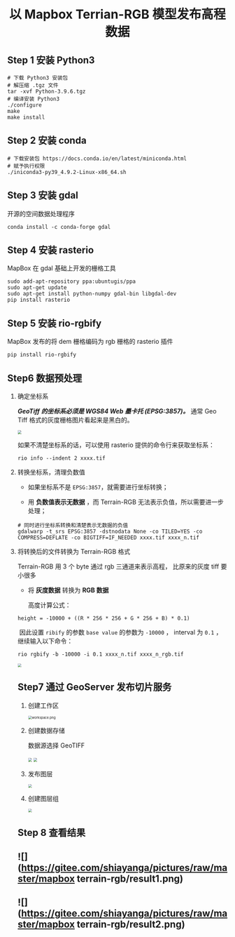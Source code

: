 # <center>以 Mapbox Terrian-RGB 模型发布高程数据</center>

## Step 1    安装 Python3

~~~shell
# 下载 Python3 安装包
# 解压缩 .tgz 文件
tar -xvf Python-3.9.6.tgz
# 编译安装 Python3
./configure
make
make install
~~~

## Step 2    安装 conda

~~~shell
# 下载安装包 https://docs.conda.io/en/latest/miniconda.html
# 赋予执行权限
./iniconda3-py39_4.9.2-Linux-x86_64.sh
~~~

## Step 3    安装 gdal

开源的空间数据处理程序

~~~shell
conda install -c conda-forge gdal
~~~

## Step 4    安装 rasterio

MapBox 在 gdal 基础上开发的栅格工具

~~~shell
sudo add-apt-repository ppa:ubuntugis/ppa
sudo apt-get update
sudo apt-get install python-numpy gdal-bin libgdal-dev
pip install rasterio
~~~

## Step 5    安装 rio-rgbify

MapBox 发布的将 dem 栅格编码为 rgb 栅格的 rasterio 插件

~~~shell
pip install rio-rgbify
~~~

## Step6    数据预处理

1. 确定坐标系

   ***GeoTiff 的坐标系必须是 WGS84 Web 墨卡托 (EPSG:3857)。*** 通常 Geo Tiff 格式的灰度栅格图片看起来是黑白的。

   <img src="https://gitee.com/shiayanga/pictures/raw/master/mapbox terrain-rgb/dem.png" style="margin-left:0px;zoom:53%;">

   如果不清楚坐标系的话，可以使用 rasterio 提供的命令行来获取坐标系：

   ```shell
   rio info --indent 2 xxxx.tif
   ```

2. 转换坐标系，清理负数值

   + 如果坐标系不是 `EPSG:3857`，就需要进行坐标转换；

   + 用 **负数值表示无数据** ，而 Terrain-RGB 无法表示负值，所以需要进一步处理；

   ~~~shell
   # 同时进行坐标系转换和清楚表示无数据的负值
   gdalwarp -t_srs EPSG:3857 -dstnodata None -co TILED=YES -co COMPRESS=DEFLATE -co BIGTIFF=IF_NEEDED xxxx.tif xxxx_n.tif
   ~~~

3. 将转换后的文件转换为 Terrain-RGB 格式

   Terrain-RGB 用 3 个 byte 通过 rgb 三通道来表示高程， 比原来的灰度 tiff 要小很多

   + 将 **灰度数据** 转换为 **RGB 数据**

     高度计算公式：

   ~~~text
   height = -10000 + ((R * 256 * 256 + G * 256 + B) * 0.1)
   ~~~


   ​	因此设置 `ribify` 的参数 `base value` 的参数为 `-10000` ， interval 为 `0.1` ，继续输入以下命令：

   ~~~shell
   rio rgbify -b -10000 -i 0.1 xxxx_n.tif xxxx_n_rgb.tif
   ~~~

   <img src="https://gitee.com/shiayanga/pictures/raw/master/mapbox terrain-rgb/rgb.png" style="margin-left:0px;zoom:53%;">

   

   ## Step7    通过 GeoServer 发布切片服务

   1. 创建工作区

      <img src="https://gitee.com/shiayanga/pictures/raw/master/mapbox terrain-rgb/workspace.png" alt="workspace.png" style="zoom:53%;margin-left:0" />

   2. 创建数据存储

      数据源选择 GeoTIFF

      <img src="https://gitee.com/shiayanga/pictures/raw/master/mapbox terrain-rgb/datastore-geotiff.png" style="zoom:53%;margin-left:0px" />

      <img src="https://gitee.com/shiayanga/pictures/raw/master/mapbox terrain-rgb/datastore-geotiff2.png" style="zoom:53%;margin-left:0px" />

   3. 发布图层

      <img src="https://gitee.com/shiayanga/pictures/raw/master/mapbox terrain-rgb/layer.png" style="zoom:53%;margin-left:0" />

   4. 创建图层组

      <img src="https://gitee.com/shiayanga/pictures/raw/master/mapbox terrain-rgb/layergroup.png" style="zoom:50%;margin-left:0" />

   ## Step 8    查看结果

   ## ![](https://gitee.com/shiayanga/pictures/raw/master/mapbox terrain-rgb/result1.png)

   ## ![](https://gitee.com/shiayanga/pictures/raw/master/mapbox terrain-rgb/result2.png)

